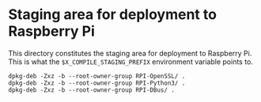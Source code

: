 # Staging area for deployment to Raspberry Pi
This directory constitutes the staging area for deployment to Raspberry Pi. This is what the `$X_COMPILE_STAGING_PREFIX` environment variable points to.

```
dpkg-deb -Zxz -b --root-owner-group RPI-OpenSSL/ .
dpkg-deb -Zxz -b --root-owner-group RPI-Python3/ .
dpkg-deb -Zxz -b --root-owner-group RPI-DBus/ .
```
